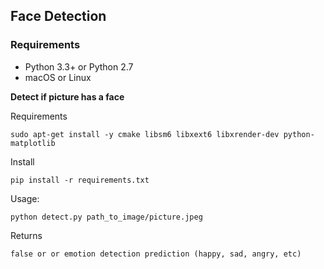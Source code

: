 ## Face Detection

### Requirements

- Python 3.3+ or Python 2.7
- macOS or Linux 

**Detect if picture has a face**

Requirements

    sudo apt-get install -y cmake libsm6 libxext6 libxrender-dev python-matplotlib

Install

    pip install -r requirements.txt

Usage:

    python detect.py path_to_image/picture.jpeg
    
Returns

    false or or emotion detection prediction (happy, sad, angry, etc)
